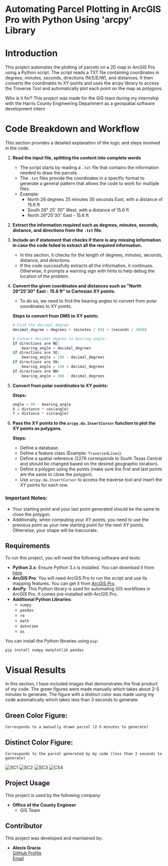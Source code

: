 # Automating Parcel Plotting in ArcGIS Pro with Python Using 'arcpy' Library

# Introduction
This project automates the plotting of parcels on a 2D map in ArcGIS Pro using a Python script. The script reads a TXT file containing coordinates in degrees, minutes, seconds, directions (N/S/E/W), and distances. It then converts the coordinates to XY points and uses the arcpy library to access the Traverse Tool and automatically plot each point on the map as polygons.

Who is it for? This project was made for the GIS team during my internship with the Harris County Engineering Department as a geospatial software development intern

# Code Breakdown and Workflow

This section provides a detailed explanation of the logic and steps involved in the code.

1. **Read the input file, splitting the content into complete words**
    - The script starts by reading a `.txt` file that contains the information needed to draw the parcels.
    - The `.txt` files provide the coordinates in a specific format to generate a general pattern that allows the code to work for multiple files.
    - Example: 
        - North 26 degrees 25 minutes 30 seconds East, with a distance of 15.6 ft
        - South 26° 25' 30" West, with a distance of 15.6 ft
        - North 26°25'30" East - 15.6 ft

2. **Extract the information required such as degrees, minutes, seconds, distance, and directions from the `.txt` file.**

3. **Include an if statement that checks if there is any missing information in case the code failed to extract all the required information.**
    - In this section, it checks for the length of degrees, minutes, seconds, distance, and directions.
    - If the code successfully extracts all the information, it continues. Otherwise, it prompts a warning sign with hints to help debug the location of the problem.

4. **Convert the given coordinates and distances such as "North 26°25'30" East - 15.6 ft" to Cartesian XY points.**
    - To do so, we need to find the bearing angles to convert from polar coordinates to XY points.
    
    **Steps to convert from DMS to XY points:**
    ```python
    # Find the decimal degree
    decimal_degree = degrees + (minutes / 60) + (seconds / 3600)
    
    # Convert decimal degree to bearing angle:
    if directions are NE:
        bearing_angle = decimal_degrees
    if directions are SE:
        bearing_angle = 180 - decimal_degrees
    if directions are SW:
        bearing_angle = 180 + decimal_degrees
    if directions are NW:
        bearing_angle = 360 - decimal_degrees
    ```

5. **Convert from polar coordinates to XY points:**

    **Steps:**
    ```python
    angle = 90 - bearing_angle
    X = distance * cos(angle)
    Y = distance * sin(angle)
    ```

6. **Pass the XY points to the `arcpy.da.InsertCursor` function to plot the XY points as polygons.**

    **Steps:**
    - Define a database.
    - Define a feature class (Example: `TraversedLines`).
    - Define a spatial reference (2278 corresponds to South Texas Central and should be changed based on the desired geographic location).
    - Define a polygon using the points (make sure the first and last points are the same to close the polygon).
    - Use `arcpy.da.InsertCursor` to access the traverse tool and insert the XY points for each row.

### Important Notes:
- Your starting point and your last point generated should be the same to close the polygon.
- Additionally, when computing your XY points, you need to use the previous point as your new starting point for the next XY points. Otherwise, your shape will be inaccurate.

  
## Requirements 
To run this project, you will need the following software and tools:

- **Python 3.x**: Ensure Python 3.x is installed. You can download it from [here](https://www.python.org/downloads/).
- **ArcGIS Pro**: You will need ArcGIS Pro to run the script and use its mapping features. You can get it from [ArcGIS Pro](https://www.esri.com/en-us/arcgis/products/arcgis-pro).
- **ArcPy**: This Python library is used for automating GIS workflows in ArcGIS Pro. It comes pre-installed with ArcGIS Pro.
- **Additional Python Libraries**:
  - `numpy`
  - `pandas`
  - `re`
  - `math`
  - `datetime`
  - `os`

You can install the Python libraries using `pip`:

`pip install numpy matplotlib pandas`
# Visual Results
In this section, I have included images that demonstrates the final product of my code. The green figures were made manually which takes about 2-5 minutes to generate. The figure with a distinct color was made using my code automatically which takes less than 3 seconds to generate.

## Green Color Figure: 
    Corresponds to a manually drawn parcel (2-5 minutes to generate)

## Distinct Color Figure: 
    Corresponds to the parcel generated by my code (less than 3 seconds to generate)

![SC1](https://github.com/user-attachments/assets/3c0bfd72-6d8e-4b8f-aa28-35aa16d593ab)
![SC2](https://github.com/user-attachments/assets/c3d17219-bb17-47b0-8314-94063c762bc5)
![SC3](https://github.com/user-attachments/assets/e114a0a3-1333-4b14-ac6f-54377539b38f)
![CS4](https://github.com/user-attachments/assets/2dfefa65-8b77-49a4-9336-92de5c340583)

## Project Usage

This project is used by the following company:

- **Office of the County Engineer**
    - GIS Team

## Contributor

This project was developed and maintained by:

- **Alexis Gracia**  
  [GitHub Profile](https://github.com/AlexisGGracia/Phoenix1543)  
  [Email](agg3455@my.utexas.edu)
